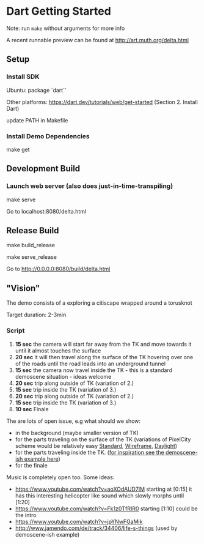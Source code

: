 # Dart Getting Started

Note: run `make` without arguments for more info

A recent runnable preview can be found at http://art.muth.org/delta.html


## Setup

### Install SDK

Ubuntu: package `dart``

Other platforms:  https://dart.dev/tutorials/web/get-started (Section 2. Install Dart)


update PATH in Makefile 

### Install Demo Dependencies

make get


## Development Build

### Launch web server (also does just-in-time-transpiling)

make serve

Go to localhost:8080/delta.html

## Release Build

make build_release 

make serve_release


Go to http://0.0.0.0:8080/build/delta.html


## "Vision"

The demo consists of a exploring a citiscape wrapped around a torusknot 

Target duration: 2-3min


### Script

1. **15 sec** the camera will start far away from the TK and move towards it until it almost touches the surface 
2. **20 sec** it will then travel along the surface of the TK hovering over one of the roads until
             the road leads into an underground tunnel
3. **15 sec** the camera now travel inside the TK - this is a standard demoscene situation - ideas welcome
4. **20 sec** trip along outside of TK (variation of 2.) 
5. **15 sec** trip inside the TK (variation of 3.) 
6. **20 sec** trip along outside of TK (variation of 2.) 
7. **15 sec** trip inside the TK (variation of 3.) 
8. **10 sec** Finale




The are lots of open issue, e.g what should we show:

* in the background (maybe smaller version of TK)
* for the parts traveling on the surface of the TK (variations of PixelCity scheme would be relatively easy 
  [Standard](http://art.muth.org/pixelcity.html#Standard),
  [Wireframe](http://art.muth.org/pixelcity.html#WireFrameRed),
  [Daylight](http://art.muth.org/pixelcity.html#DayLight))
* for the parts traveling inside the TK. ([for inspiration see the demoscene-ish example here](http://chronosteam.github.io/ChronosGL/Examples/)) 
* for the finale


Music is completely open too. Some ideas:

* https://www.youtube.com/watch?v=aoXOdAUD7IM starting at [0:15] it has this interesting helicopter like sound which slowly morphs until [1:20]
* https://www.youtube.com/watch?v=Fk1z0TfRIR0 starting [1:10] could be the intro
* https://www.youtube.com/watch?v=jpYNwFGaMik
* http://www.jamendo.com/de/track/34406/life-s-things (used by demoscene-ish example)
